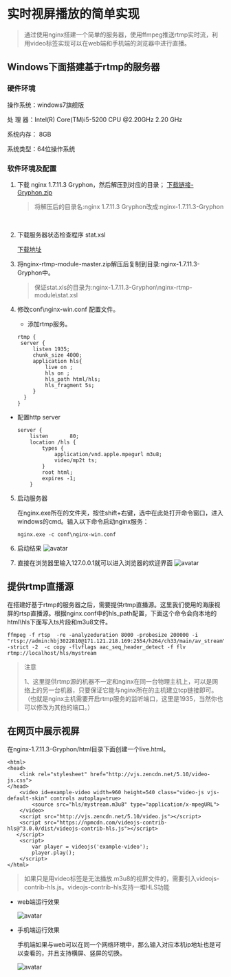 # 实时视屏播放的简单实现

> 通过使用nginx搭建一个简单的服务器，使用ffmpeg推送rtmp实时流，利用video标签实现可以在web端和手机端的浏览器中进行直播。


##  Windows下面搭建基于rtmp的服务器

### 硬件环境

操作系统：windows7旗舰版 

处  理  器：Intel(R) Core(TM)i5-5200 CPU @2.20GHz 2.20 GHz

系统内存： 8GB

系统类型：64位操作系统

###   软件环境及配置

1. 下载 nginx 1.7.11.3 Gryphon，然后解压到对应的目录；
   [下载链接-Gryphon.zip](http://nginx-win.ecsds.eu/download/nginx%201.7.11.3%20Gryphon.zip)

   > 将解压后的目录名:nginx 1.7.11.3 Gryphon改成:nginx-1.7.11.3-Gryphon

   ​

2. 下载服务器状态检查程序 stat.xsl

   [下载地址](https://github.com/arut/nginx-rtmp-module/)

3. 将nginx-rtmp-module-master.zip解压后复制到目录:nginx-1.7.11.3-Gryphon中。

   >  保证stat.xls的目录为:nginx-1.7.11.3-Gryphon\nginx-rtmp-module\stat.xsl

4. 修改conf\nginx-win.conf 配置文件。
   - 添加rtmp服务。

   ```
   rtmp {
    server {
        listen 1935;
        chunk_size 4000;
        application hls{
            live on ;                      
            hls on ; 
            hls_path html/hls;
            hls_fragment 5s;
        }
     }
   }
   ```


- 配置http server

    ```
    server {
        listen       80;
        location /hls {  
            types {  
                application/vnd.apple.mpegurl m3u8;  
                video/mp2t ts;  
            }  
            root html;  
            expires -1;  
        }  
    ```
5. 启动服务器

   在nginx.exe所在的文件夹，按住shift+右键，选中在此处打开命令窗口，进入windows的cmd。输入以下命令启动nginx服务：

   ```
   nginx.exe -c conf\nginx-win.conf
   ```
6. 启动结果
   ![avatar](E:\learn\gitbook\rtsp-hls-online-live\cmd-result.png) 	

7. 直接在浏览器里输入127.0.0.1就可以进入浏览器的欢迎界面
  ![avatar](E:\learn\gitbook\rtsp-hls-online-live\result.png)

##  提供rtmp直播源

在搭建好基于rtmp的服务器之后，需要提供rtmp直播源。这里我们使用的海康视屏的rtsp直播源。根据nginx.conf中的hls_path配置，下面这个命令会向本地的html\hls下面写入ts片段和m3u8文件。

```
ffmpeg -f rtsp  -re -analyzeduration 8000 -probesize 200000 -i "rtsp://admin:hbj3022810@171.121.218.169:2554/h264/ch33/main/av_stream" -strict -2  -c copy -flvflags aac_seq_header_detect -f flv rtmp://localhost/hls/mystream
```

> 注意
>
> 1、这里提供rtmp源的机器不一定和nginx在同一台物理主机上，可以是网络上的另一台机器，只要保证它能与nginx所在的主机建立tcp链接即可。（也就是nginx主机需要开启rtmp服务的监听端口，这里是1935，当然你也可以修改为其他的端口。）  

## 在网页中展示视屏

在nginx-1.7.11.3-Gryphon/html目录下面创建一个live.html。

```
<html>
<head>
    <link rel="stylesheet" href="http://vjs.zencdn.net/5.10/video-js.css">
</head>
    <video id=example-video width=960 height=540 class="video-js vjs-default-skin" controls autoplay=true>
        <source src="hls/mystream.m3u8" type="application/x-mpegURL">
    </video>
    <script src="http://vjs.zencdn.net/5.10/video.js"></script>
   	<script src="https://npmcdn.com/videojs-contrib-hls@^3.0.0/dist/videojs-contrib-hls.js"></script>
   </script>
    <script>
        var player = videojs('example-video');
        player.play();
    </script>
</html>

```

> 如果只是用video标签是无法播放.m3u8的视屏文件的，需要引入videojs-contrib-hls.js。videojs-contrib-hls支持一堆HLS功能

- web端运行效果

  ![avatar](E:\learn\gitbook\rtsp-hls-online-live\web.png)

- 手机端运行效果


  手机端如果与web可以在同一个网络环境中，那么输入对应本机ip地址也是可以查看的，并且支持横屏、竖屏的切换。

  ![avatar](E:\learn\gitbook\rtsp-hls-online-live\app1.png)



